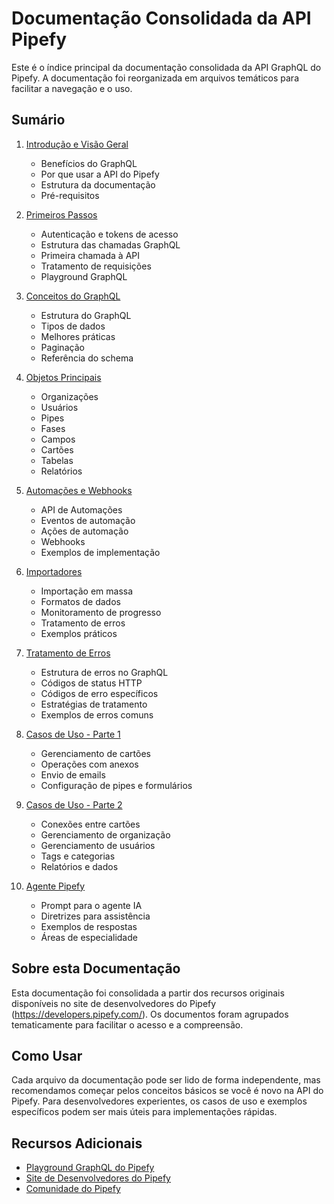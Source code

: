 # Documentação Consolidada da API Pipefy

Este é o índice principal da documentação consolidada da API GraphQL do Pipefy. A documentação foi reorganizada em arquivos temáticos para facilitar a navegação e o uso.

## Sumário

1. [Introdução e Visão Geral](./01-introducao-visao-geral.md)
   - Benefícios do GraphQL
   - Por que usar a API do Pipefy
   - Estrutura da documentação
   - Pré-requisitos

2. [Primeiros Passos](./02-primeiros-passos.md)
   - Autenticação e tokens de acesso
   - Estrutura das chamadas GraphQL
   - Primeira chamada à API
   - Tratamento de requisições
   - Playground GraphQL

3. [Conceitos do GraphQL](./03-conceitos-graphql.md)
   - Estrutura do GraphQL
   - Tipos de dados
   - Melhores práticas
   - Paginação
   - Referência do schema

4. [Objetos Principais](./04-objetos-principais.md)
   - Organizações
   - Usuários
   - Pipes
   - Fases
   - Campos
   - Cartões
   - Tabelas
   - Relatórios

5. [Automações e Webhooks](./05-automacoes-webhooks.md)
   - API de Automações
   - Eventos de automação
   - Ações de automação
   - Webhooks
   - Exemplos de implementação

6. [Importadores](./06-importadores.md)
   - Importação em massa
   - Formatos de dados
   - Monitoramento de progresso
   - Tratamento de erros
   - Exemplos práticos

7. [Tratamento de Erros](./07-tratamento-erros.md)
   - Estrutura de erros no GraphQL
   - Códigos de status HTTP
   - Códigos de erro específicos
   - Estratégias de tratamento
   - Exemplos de erros comuns

8. [Casos de Uso - Parte 1](./08-casos-de-uso-parte1.md)
   - Gerenciamento de cartões
   - Operações com anexos
   - Envio de emails
   - Configuração de pipes e formulários

9. [Casos de Uso - Parte 2](./08-casos-de-uso-parte2.md)
   - Conexões entre cartões
   - Gerenciamento de organização
   - Gerenciamento de usuários
   - Tags e categorias
   - Relatórios e dados

10. [Agente Pipefy](./09-agente-pipefy.md)
    - Prompt para o agente IA
    - Diretrizes para assistência
    - Exemplos de respostas
    - Áreas de especialidade

## Sobre esta Documentação

Esta documentação foi consolidada a partir dos recursos originais disponíveis no site de desenvolvedores do Pipefy (https://developers.pipefy.com/). Os documentos foram agrupados tematicamente para facilitar o acesso e a compreensão.

## Como Usar

Cada arquivo da documentação pode ser lido de forma independente, mas recomendamos começar pelos conceitos básicos se você é novo na API do Pipefy. Para desenvolvedores experientes, os casos de uso e exemplos específicos podem ser mais úteis para implementações rápidas.

## Recursos Adicionais

- [Playground GraphQL do Pipefy](https://app.pipefy.com/graphiql)
- [Site de Desenvolvedores do Pipefy](https://developers.pipefy.com/)
- [Comunidade do Pipefy](https://community.pipefy.com/)

